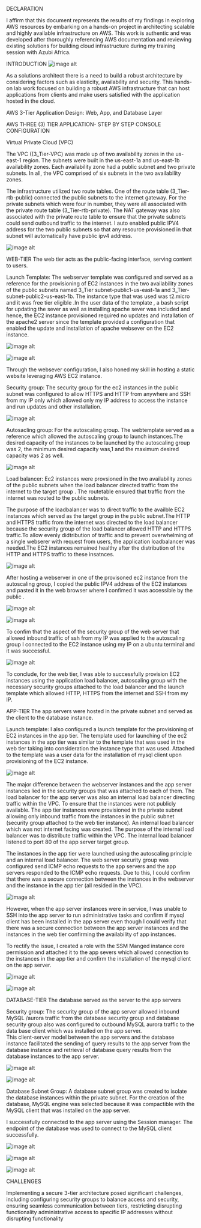
DECLARATION

I affirm that this document represents the results of my findings in exploring AWS resources 
by embarking on a hands-on project in architecting scalable and highly available infrastructure 
on AWS. This work is authentic and was developed after thoroughly referencing AWS 
documentation and reviewing existing solutions for building cloud infrastructure during my 
training session with Azubi Africa. 
  
INTRODUCTION 
![image alt](https://github.com/Gertrudechichi/AWS-Three-Tier-Application/blob/f66f4290ffcedce09a582f02d5da45b19d7091eb/Screenshot%202025-05-20%20202058.png)

As a solutions architect there is a need to build a robust architecture by considering factors such as elasticity, availability and security. This hands-on lab work focused on building a robust AWS infrastructure that can host applications from clients and make users satisfied with the application hosted in the cloud. 

AWS 3-Tier Application Design: Web, App, and Database Layer 






 




AWS THREE (3) TIER APPLICATION- STEP BY STEP CONSOLE CONFIGURATION 

Virtual Private Cloud (VPC) 

The VPC ((3_Tier-VPC) was made up of two availability zones in the us-east-1 region. The 
subnets were built in the us-east-1a and us-east-1b availability zones. Each availability zone had a public subnet and two private subnets. In all, the VPC comprised of six subnets in the two availability zones.  

The infrastructure utilized two route tables. One of the route table (3_Tier-rtb-public) connected the public subnets to the internet gateway. For the private subnets which were four in number, they were all associated with the private route table (3_Tier-rtb-private). The NAT gateway was also associated with the private route table to ensure that the private subnets could send outbound traffic to the internet. I auto enabled public IPV4 address for the two public 
subnets so that any resource provisioned in that subnet will automatically have public ipv4 address. 

![image alt](https://github.com/Gertrudechichi/AWS-Three-Tier-Application/blob/9f2905fb5023a71af036a0a78a1f550de55a7a82/Screenshot%202025-05-20%20202123.png)
















 
WEB-TIER 
The web tier acts as the public-facing interface, serving content to users. 

Launch Template: The webserver template was configured and served as a reference for the provisioning of EC2 instances in the two availability zones of the public subnets named   3_Tier subnet-public1-us-east-1a and 3_Tier-subnet-public2-us-east-1b. 
The instance type that was used was t2.micro and it was free tier eligible .In the user data of the template , a bash script for updating the sever as well as installing apache sever was included and hence, the EC2 instance  provisioned required no updates and installation of the apache2 server since the template provided a configuration that enabled the update and installation of apache websever on the EC2 instance. 

![image alt](https://github.com/Gertrudechichi/AWS-Three-Tier-Application/blob/9f2905fb5023a71af036a0a78a1f550de55a7a82/Screenshot%202025-05-20%20202147.png)

![image alt](https://github.com/Gertrudechichi/AWS-Three-Tier-Application/blob/9f2905fb5023a71af036a0a78a1f550de55a7a82/Screenshot%202025-05-20%20202207.png)

































 
Through the websever configuration, I also honed my skill in hosting a static website leveraging AWS EC2 instance. 

Security group: The security group for the ec2 instances in the public subnet was configured to allow HTTPS and HTTP from anywhere and SSH from my IP only which allowed only my IP address to access the instance and run updates and other installation. 

![image alt](https://github.com/Gertrudechichi/AWS-Three-Tier-Application/blob/9f2905fb5023a71af036a0a78a1f550de55a7a82/Screenshot%202025-05-20%20202224.png)




















Autosacling group: For the autoscaling group. The webtemplate served as a reference which allowed the autoscaling group to launch instances.The desired capacity of the instances to be launched by the autoscaling group was 2, the minimum desired capacity was,1 and the maximum desired capacity was 2 as well. 

![image alt](https://github.com/Gertrudechichi/AWS-Three-Tier-Application/blob/9f2905fb5023a71af036a0a78a1f550de55a7a82/Screenshot%202025-05-20%20202245.png)













Load balancer: Ec2 instances were provsioned in the two availability zones of the public subnets when the load balancer directed traffic from the internet to the target group . The routetable ensured that traffic from the internet was routed to the public subnets. 

The purpose of the loadbalancer was to direct traffic to the availble EC2 instances which served as the target group in the public subnet.The HTTP and HTTPS traffic from the internet was 
directed to the load balancer because the security group of the load balancer allowed HTTP and HTTPS traffic.To allow evenly didtribution of traffic and to prevent overwhelming of a single webserer with request from users, the application loadbalancer was needed.The EC2 instances remained healthy after the distribution of the HTTP and HTTPS traffic to these insatnces. 

![image alt](https://github.com/Gertrudechichi/AWS-Three-Tier-Application/blob/9f2905fb5023a71af036a0a78a1f550de55a7a82/Screenshot%202025-05-20%20202259.png)
















After hosting a webserver in one of the provisoned ec2 instance from the autoscaling group, I copied the public IPV4 address of the EC2 instances and pasted it in the web browser where I confimed it was accessible by the public . 

![image alt](https://github.com/Gertrudechichi/AWS-Three-Tier-Application/blob/9f2905fb5023a71af036a0a78a1f550de55a7a82/Screenshot%202025-05-20%20202312.png)

![image alt](https://github.com/Gertrudechichi/AWS-Three-Tier-Application/blob/9f2905fb5023a71af036a0a78a1f550de55a7a82/Screenshot%202025-05-20%20202325.png)











 




































To confim that the aspect of the security group of the web server  that  allowed inbound traffic of ssh from my IP was applied to the autoscaling group I connected to the EC2 instance using my IP on a ubuntu terminal and it was successful. 

![image alt](https://github.com/Gertrudechichi/AWS-Three-Tier-Application/blob/9f2905fb5023a71af036a0a78a1f550de55a7a82/Screenshot%202025-05-20%20202400.png)
















To conclude, for the web tier, I was able to successfully provision EC2 instances using the application load balancer, autoscaling group with the necessary security groups attached to the load balancer and the launch template which allowed HTTP, HTTPS from the internet and SSH from my IP. 


APP-TIER 
The app servers were hosted in the private subnet and served as the client to the database instance. 

Launch template: I also configured a launch template for the provisioning of EC2 instances in the app tier. The template used for launching of the ec2 instances in the app tier was similar to the template that was used in the web tier taking into consideration the instance type that was used. Attached to the template was a user data for the installation of mysql client upon provisioning of the EC2 instance.

![image alt](https://github.com/Gertrudechichi/AWS-Three-Tier-Application/blob/9f2905fb5023a71af036a0a78a1f550de55a7a82/Screenshot%202025-05-20%20202418.png)












The major difference between the webserver instances and the app server instances lied in the security groups that was attached to each of them. The load balancer for the app server was also an internal load balancer directing traffic within the VPC. 
To ensure that the instances were not publicly available. The app tier instances were provisioned in the private subnet allowing only inbound traffic from the instances in the public subnet (security group attached to the web tier instance). An internal load balancer which was not internet facing was created. The purpose of the internal load balancer was to distribute traffic within the VPC. The internal load balancer listened to port 80 of the app server target 
group. 

The instances in the app tier were launched using the autoscaling principle and an internal load balancer. The web server security group was configured send ICMP echo requests to the app servers and the app servers responded to the ICMP echo requests. Due to this, I could confirm that there was a secure connection between the instances in the webserver and the instance in the app tier (all resided in the VPC).

![image alt](https://github.com/Gertrudechichi/AWS-Three-Tier-Application/blob/9f2905fb5023a71af036a0a78a1f550de55a7a82/Screenshot%202025-05-20%20202430.png)


















However, when the app server instances were in service, I was unable to SSH into the app server to run administrative tasks and confirm if mysql client  has been installed  in the app server  even though I could verify that there was a secure connection between the app server instances and the instances in the web tier confirming the availability of app instances. 

To rectify the issue, I created a role with the SSM Manged instance core permission and attached it to the app severs which allowed connection to the instances in the app tier and confirm the installation of the mysql client on the app server.

![image alt](https://github.com/Gertrudechichi/AWS-Three-Tier-Application/blob/9f2905fb5023a71af036a0a78a1f550de55a7a82/Screenshot%202025-05-20%20202441.png)

![image alt](https://github.com/Gertrudechichi/AWS-Three-Tier-Application/blob/9f2905fb5023a71af036a0a78a1f550de55a7a82/Screenshot%202025-05-20%20202451.png)















































 
 
 
 
 
 
 
 
 
 
 
 
 
 
DATABASE-TIER 
The database served as the server to the app servers 

Security group: The security group of the app server allowed inbound MySQL /aurora traffic from the database security group and database security group also was configured to outbound MySQL aurora traffic to the data base client which was installed on the app server.  
This client-server model between the app servers and the database instance facilitated the sending of query results to the app server from the database instance and retrieval of database query results from the database instances to the app server. 

![image alt](https://github.com/Gertrudechichi/AWS-Three-Tier-Application/blob/9f2905fb5023a71af036a0a78a1f550de55a7a82/Screenshot%202025-05-20%20202503.png)

![image alt](https://github.com/Gertrudechichi/AWS-Three-Tier-Application/blob/9f2905fb5023a71af036a0a78a1f550de55a7a82/Screenshot%202025-05-20%20202514.png)



Database Subnet Group: A database subnet group was created to isolate the database instances within the private subnet. For the creation of the database, MySQL engine was selected because it was compactible with the MySQL client that was installed on the app server. 






















 
 
 
 
 
 
 
 
 
I successfully connected to the app server using the Session manager. The endpoint of the database was used to connect to the MySQL client successfully. 

![image alt](https://github.com/Gertrudechichi/AWS-Three-Tier-Application/blob/9f2905fb5023a71af036a0a78a1f550de55a7a82/Screenshot%202025-05-20%20202526.png)

![image alt](https://github.com/Gertrudechichi/AWS-Three-Tier-Application/blob/9f2905fb5023a71af036a0a78a1f550de55a7a82/Screenshot%202025-05-20%20202536.png)

![image alt](https://github.com/Gertrudechichi/AWS-Three-Tier-Application/blob/9f2905fb5023a71af036a0a78a1f550de55a7a82/Screenshot%202025-05-20%20202547.png)

 
 
 
 
 









































 
CHALLENGES 

Implementing a secure 3-tier architecture posed significant challenges, including configuring security groups to balance access and security, ensuring seamless communication between tiers, restricting disrupting functionality administrative access to specific IP addresses without disrupting functionality 
 

